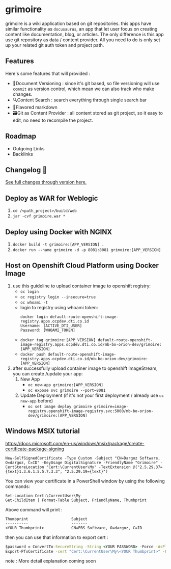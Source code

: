 # grimoire

grimoire is a wiki application based on git repositories. this apps have similar functionality as `docusaurus`,
an app that let user focus on creating content like documentation, blog, or articles. The only difference is this app
use git repository as data / content provider. All you need to do is only set up your related git auth token and project path.

## Features
Here's some features that will provided :
- 📃Document Versioning : since it's git based, so file versioning will use `commit` as version control, which mean we can also track who make changes.
- 🔍Content Search : search everything through single search bar
- 🍨Flavored markdown
- 🗃Git as Content Provider : all content stored as git project, so it easy to edit, no need to recompile the project.

## Roadmap
- Outgoing Links
- Backlinks


## Changelog 📝
[See full changes through version here.](CHANGELOG.md)

## Deploy as WAR for Weblogic
1. ``cd /<path_project>/build/web``
2. ``jar -cvf grimoire.war *``

## Deploy using Docker with NGINX
1. ``docker build -t grimoire:[APP_VERSION] .``
2. ``docker run --name grimoire -d -p 8081:8081 grimoire:[APP_VERSION]``

## Host on Openshift Cloud Platform using Docker Image
1. use this guideline to upload container image to openshift registry:
    - ``oc login``
    - ``oc registry login --insecure=true``
    - ``oc whoami -t``
    - login to registry using whoami token:
      ```
      docker login default-route-openshift-image-registry.apps.ocpdev.dti.co.id
      Username: [ACTIVE_DTI_USER]
      Password: [WHOAMI_TOKEN]
      ```
    - ``docker tag grimoire:[APP_VERSION] default-route-openshift-image-registry.apps.ocpdev.dti.co.id/mb-bo-orion-dev/grimoire:[APP_VERSION]``
    - ``docker push default-route-openshift-image-registry.apps.ocpdev.dti.co.id/mb-bo-orion-dev/grimoire:[APP_VERSION]``
2. after successfully upload container image to openshift ImageStream, you can create /update your app:
    1. New App
        - ``oc new-app grimoire:[APP_VERSION]``
        - ``oc expose svc grimoire --port=8081``
    2. Update Deployment (if it's not your first deployment / already use ``oc new-app`` before)
        - ``oc set image deploy grimoire grimoire=image-registry.openshift-image-registry.svc:5000/mb-bo-orion-dev/grimoire:[APP_VERSION]``

## Windows MSIX tutorial
https://docs.microsoft.com/en-us/windows/msix/package/create-certificate-package-signing
```
New-SelfSignedCertificate -Type Custom -Subject "CN=Dargoz Software, O=dargoz, C=ID" -KeyUsage DigitalSignature -FriendlyName "Grimoire" -CertStoreLocation "Cert:\CurrentUser\My" -TextExtension @("2.5.29.37={text}1.3.6.1.5.5.7.3.3", "2.5.29.19={text}")
```
You can view your certificate in a PowerShell window by using the following commands:
```
Set-Location Cert:\CurrentUser\My
Get-ChildItem | Format-Table Subject, FriendlyName, Thumbprint
```
Above command will print :
```
Thumbprint                   Subject
----------                   -------
<YOUR Thumbprint>            CN=PBS Software, O=dargoz, C=ID
```
then you can use that information to
export cert :
```cmd
$password = ConvertTo-SecureString -String <YOUR PASSWORD> -Force -AsPlainText
Export-PfxCertificate -cert "Cert:\CurrentUser\My\<YOUR Thumbprint>" -FilePath "C:\dev\certs\grimoire.pfx" -Password $password
```
note : More detail explanation coming soon